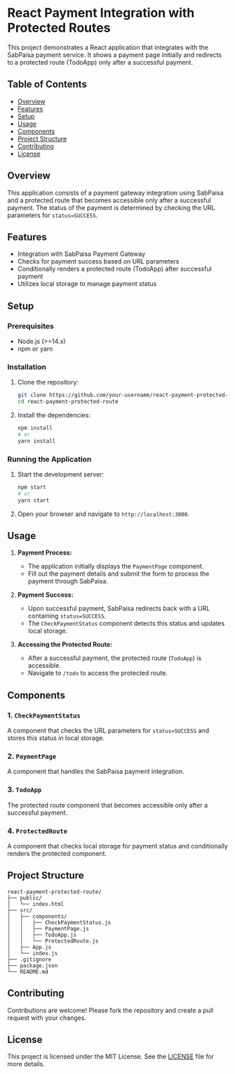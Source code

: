 # React Payment Integration with Protected Routes

This project demonstrates a React application that integrates with the SabPaisa payment service. It shows a payment page initially and redirects to a protected route (TodoApp) only after a successful payment.

## Table of Contents

- [Overview](#overview)
- [Features](#features)
- [Setup](#setup)
- [Usage](#usage)
- [Components](#components)
- [Project Structure](#project-structure)
- [Contributing](#contributing)
- [License](#license)

## Overview

This application consists of a payment gateway integration using SabPaisa and a protected route that becomes accessible only after a successful payment. The status of the payment is determined by checking the URL parameters for `status=SUCCESS`.

## Features

- Integration with SabPaisa Payment Gateway
- Checks for payment success based on URL parameters
- Conditionally renders a protected route (TodoApp) after successful payment
- Utilizes local storage to manage payment status

## Setup

### Prerequisites

- Node.js (>=14.x)
- npm or yarn

### Installation

1. Clone the repository:

   ```bash
   git clone https://github.com/your-username/react-payment-protected-route.git
   cd react-payment-protected-route
   ```

2. Install the dependencies:

   ```bash
   npm install
   # or
   yarn install
   ```

### Running the Application

1. Start the development server:

   ```bash
   npm start
   # or
   yarn start
   ```

2. Open your browser and navigate to `http://localhost:3000`.

## Usage

1. **Payment Process:**
   - The application initially displays the `PaymentPage` component.
   - Fill out the payment details and submit the form to process the payment through SabPaisa.

2. **Payment Success:**
   - Upon successful payment, SabPaisa redirects back with a URL containing `status=SUCCESS`.
   - The `CheckPaymentStatus` component detects this status and updates local storage.

3. **Accessing the Protected Route:**
   - After a successful payment, the protected route (`TodoApp`) is accessible.
   - Navigate to `/todo` to access the protected route.

## Components

### 1. `CheckPaymentStatus`

A component that checks the URL parameters for `status=SUCCESS` and stores this status in local storage.

### 2. `PaymentPage`

A component that handles the SabPaisa payment integration.

### 3. `TodoApp`

The protected route component that becomes accessible only after a successful payment.

### 4. `ProtectedRoute`

A component that checks local storage for payment status and conditionally renders the protected component.

## Project Structure

```
react-payment-protected-route/
├── public/
│   └── index.html
├── src/
│   ├── components/
│   │   ├── CheckPaymentStatus.js
│   │   ├── PaymentPage.js
│   │   ├── TodoApp.js
│   │   └── ProtectedRoute.js
│   ├── App.js
│   └── index.js
├── .gitignore
├── package.json
└── README.md
```

## Contributing

Contributions are welcome! Please fork the repository and create a pull request with your changes.

## License

This project is licensed under the MIT License. See the [LICENSE](LICENSE) file for more details.
